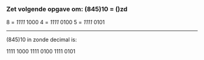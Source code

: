 ### Zet volgende opgave om:  (845)10 = ()zd

8 = *1111* 1000
4 = *1111* 0100
5 = *1111* 0101

***
(845)10 in zonde decimal is:

1111 1000 1111 0100 1111 0101
